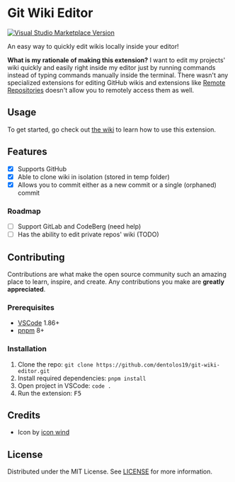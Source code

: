 # Git Wiki Editor

[![Visual Studio Marketplace Version](https://img.shields.io/visual-studio-marketplace/v/dentolos19.git-wiki-editor?logo=visual%20studio&label=marketplace)](https://marketplace.visualstudio.com/items?itemName=dentolos19.git-wiki-editor)

An easy way to quickly edit wikis locally inside your editor!

**What is my rationale of making this extension?** I want to edit my projects' wiki quickly and easily right inside my editor just by running commands instead of typing commands manually inside the terminal. There wasn't any specialized extensions for editing GitHub wikis and extensions like [Remote Repositories](https://marketplace.visualstudio.com/items?itemName=ms-vscode.remote-repositories) doesn't allow you to remotely access them as well.

## Usage

To get started, go check out [the wiki](https://github.com/dentolos19/git-wiki-editor/wiki) to learn how to use this extension.

## Features

- [x] Supports GitHub
- [x] Able to clone wiki in isolation (stored in temp folder)
- [x] Allows you to commit either as a new commit or a single (orphaned) commit

### Roadmap

- [ ] Support GitLab and CodeBerg (need help)
- [ ] Has the ability to edit private repos' wiki (TODO)

## Contributing

Contributions are what make the open source community such an amazing place to learn, inspire, and create. Any contributions you make are **greatly appreciated**.

### Prerequisites

- [VSCode](https://code.visualstudio.com) 1.86+
- [pnpm](https://pnpm.io) 8+

### Installation

1. Clone the repo: `git clone https://github.com/dentolos19/git-wiki-editor.git`
2. Install required dependencies: `pnpm install`
3. Open project in VSCode: `code .`
4. Run the extension: <kbd>F5</kbd>

## Credits

- Icon by [icon wind](https://flaticon.com/free-icon/path_9534017)

## License

Distributed under the MIT License. See [LICENSE](./LICENSE) for more information.